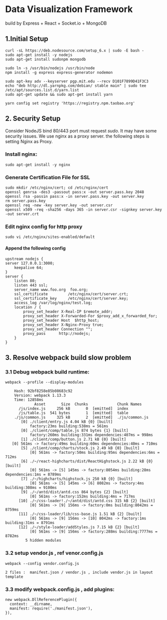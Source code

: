 # Data Visualization Framework
 build by Express + React + Socket.io + MongoDB

## 1.Initial Setup
    curl -sL https://deb.nodesource.com/setup_6.x | sudo -E bash -
    sudo apt-get install -y nodejs
    sudo apt-get install sudonpm mongodb

    sudo ln -s /usr/bin/nodejs /usr/bin/node
    npm install -g express express-generator nodemon

    sudo apt-key adv --keyserver pgp.mit.edu --recv D101F7899D41F3C3
    echo "deb http://dl.yarnpkg.com/debian/ stable main" | sudo tee /etc/apt/sources.list.d/yarn.list
    sudo apt-get update && sudo apt-get install yarn

    yarn config set registry 'https://registry.npm.taobao.org'

## 2. Security Setup
Consider NodeJS bind  80/443 port must request *sudo*.
It may have some security issues.
We use nginx as a proxy server. the following steps is setting Nginx as Proxy.

### Install nginx:

    sudo apt-get install -y nginx

### Generate Certification File for SSL

    sudo mkdir /etc/nginx/cert; cd /etc/nginx/cert
    openssl genrsa -des3 -passout pass:x -out server.pass.key 2048
    openssl rsa -passin pass:x -in server.pass.key -out server.key
    rm server.pass.key
    openssl req -new -key server.key -out server.csr
    openssl x509 -req -sha256 -days 365 -in server.csr -signkey server.key -out server.crt



### Edit nginx config for http proxy

    sudo vi /etc/nginx/sites-enabled/default

#### Append the following config

    upstream nodejs {
    server 127.0.0.1:3000;
        keepalive 64;
    }
    server {
        listen 80;
        listen 443 ssl;
        server_name www.foo.org  foo.org;
        ssl_certificate         /etc/nginx/cert/server.crt;
        ssl_certificate_key     /etc/nginx/cert/server.key;
        access_log /var/log/nginx/test.log;
        location / {
            proxy_set_header X-Real-IP $remote_addr;
            proxy_set_header X-Forwarded-For $proxy_add_x_forwarded_for;
            proxy_set_header Host  $http_host;
            proxy_set_header X-Nginx-Proxy true;
            proxy_set_header Connection "";
            proxy_pass      http://nodejs;
        }    
    }

## 3. Resolve webpack build slow problem

### 3.1 Debug webpack build runtime:

    webpack --profile --display-modules

        Hash: 92bf8258e85b08683c92
        Version: webpack 1.13.3
        Time: 12858ms
                 Asset       Size  Chunks             Chunk Names
          /js/index.js     256 kB       0  [emitted]  index
          /js/table.js  541 bytes       1  [emitted]  table
        ./js/common.js     325 kB       2  [emitted]  ./js/common.js
           [0] ./client/entry.js 4.04 kB {0} [built]
               factory:23ms building:538ms = 561ms
           [0] ./client/comp/table.js 874 bytes {1} [built]
               factory:260ms building:331ms dependencies:407ms = 998ms
           [1] ./client/comp/button.js 2.71 kB {0} [built]
       [0] 561ms -> factory:49ms building:60ms dependencies:40ms = 710ms
           [5] ./client/comp/charts/stock.js 2.49 kB {0} [built]
               [0] 561ms -> factory:50ms building:95ms dependencies:6ms = 712ms
           [6] ./~/react-highcharts/dist/ReactHighstock.js 2.22 kB {0} [built]
               [0] 561ms -> [5] 145ms -> factory:8054ms building:28ms dependencies:1ms = 8789ms
           [7] ./~/highcharts/highstock.js 250 kB {0} [built]
               [0] 561ms -> [5] 145ms -> [6] 8082ms -> factory:4ms building:308ms = 9100ms
           [9] ./~/antd/dist/antd.css 864 bytes {2} [built]
               [0] 561ms -> factory:152ms building:4ms = 717ms
          [10] ./~/css-loader!./~/antd/dist/antd.css 315 kB {2} [built]
               [0] 561ms -> [9] 156ms -> factory:0ms building:8042ms = 8759ms
          [11] ./~/css-loader/lib/css-base.js 1.51 kB {2} [built]
               [0] 561ms -> [9] 156ms -> [10] 8042ms -> factory:1ms building:31ms = 8791ms
          [12] ./~/style-loader/addStyles.js 7.15 kB {2} [built]
               [0] 561ms -> [9] 156ms -> factory:288ms building:7777ms = 8782ms
             5 hidden modules

### 3.2 setup vendor.js , ref venor.config.js
    webpack --config vendor.config.js

    2 files :  manifest.json / vendor.js , include vendor.js in layout template

### 3.3 modify webpack.config.js , add plugins:

    new webpack.DllReferencePlugin({
      context: __dirname,
      manifest: require('./manifest.json'),
    }),
